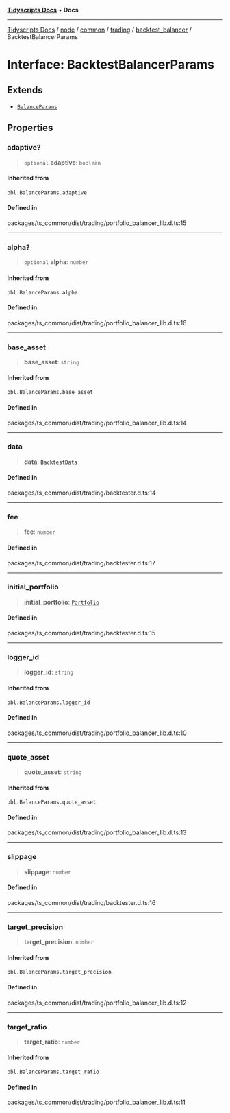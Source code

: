 [**Tidyscripts Docs**](../../../../../../../../../README.md) • **Docs**

***

[Tidyscripts Docs](../../../../../../../../../globals.md) / [node](../../../../../../../README.md) / [common](../../../../../README.md) / [trading](../../../README.md) / [backtest\_balancer](../README.md) / BacktestBalancerParams

# Interface: BacktestBalancerParams

## Extends

- [`BalanceParams`](../../portfolio_balancer_lib/type-aliases/BalanceParams.md)

## Properties

### adaptive?

> `optional` **adaptive**: `boolean`

#### Inherited from

`pbl.BalanceParams.adaptive`

#### Defined in

packages/ts\_common/dist/trading/portfolio\_balancer\_lib.d.ts:15

***

### alpha?

> `optional` **alpha**: `number`

#### Inherited from

`pbl.BalanceParams.alpha`

#### Defined in

packages/ts\_common/dist/trading/portfolio\_balancer\_lib.d.ts:16

***

### base\_asset

> **base\_asset**: `string`

#### Inherited from

`pbl.BalanceParams.base_asset`

#### Defined in

packages/ts\_common/dist/trading/portfolio\_balancer\_lib.d.ts:14

***

### data

> **data**: [`BacktestData`](../type-aliases/BacktestData.md)

#### Defined in

packages/ts\_common/dist/trading/backtester.d.ts:14

***

### fee

> **fee**: `number`

#### Defined in

packages/ts\_common/dist/trading/backtester.d.ts:17

***

### initial\_portfolio

> **initial\_portfolio**: [`Portfolio`](../type-aliases/Portfolio.md)

#### Defined in

packages/ts\_common/dist/trading/backtester.d.ts:15

***

### logger\_id

> **logger\_id**: `string`

#### Inherited from

`pbl.BalanceParams.logger_id`

#### Defined in

packages/ts\_common/dist/trading/portfolio\_balancer\_lib.d.ts:10

***

### quote\_asset

> **quote\_asset**: `string`

#### Inherited from

`pbl.BalanceParams.quote_asset`

#### Defined in

packages/ts\_common/dist/trading/portfolio\_balancer\_lib.d.ts:13

***

### slippage

> **slippage**: `number`

#### Defined in

packages/ts\_common/dist/trading/backtester.d.ts:16

***

### target\_precision

> **target\_precision**: `number`

#### Inherited from

`pbl.BalanceParams.target_precision`

#### Defined in

packages/ts\_common/dist/trading/portfolio\_balancer\_lib.d.ts:12

***

### target\_ratio

> **target\_ratio**: `number`

#### Inherited from

`pbl.BalanceParams.target_ratio`

#### Defined in

packages/ts\_common/dist/trading/portfolio\_balancer\_lib.d.ts:11
